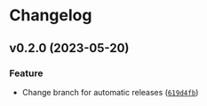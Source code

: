 # Changelog

<!--next-version-placeholder-->

## v0.2.0 (2023-05-20)
### Feature
* Change branch for automatic releases ([`619d4fb`](https://github.com/f-davin/hassis_beewi_smartclim/commit/619d4fbe688f958f3d3f364fd8c5de17077b5816))
